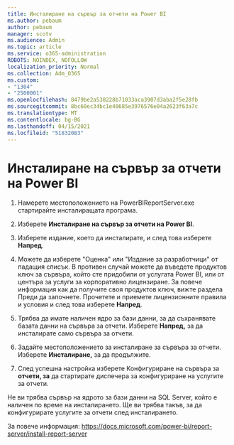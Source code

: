 ```yaml
---
title: Инсталиране на сървър за отчети на Power BI
ms.author: pebaum
author: pebaum
manager: scotv
ms.audience: Admin
ms.topic: article
ms.service: o365-administration
ROBOTS: NOINDEX, NOFOLLOW
localization_priority: Normal
ms.collection: Adm_O365
ms.custom:
- "1304"
- "2500001"
ms.openlocfilehash: 8479be2a538228b71033aca3907d3aba2f5e28fb
ms.sourcegitcommit: 8bc60ec34bc1e40685e3976576e04a2623f63a7c
ms.translationtype: MT
ms.contentlocale: bg-BG
ms.lasthandoff: 04/15/2021
ms.locfileid: "51832083"
---
```

# <a name="install-power-bi-report-server"></a>Инсталиране на сървър за отчети на Power BI

1. Намерете местоположението на PowerBIReportServer.exe стартирайте инсталиращата програма.

2. Изберете **Инсталиране на сървър за отчети на Power BI**.

3. Изберете издание, което да инсталирате, и след това изберете **Напред**.

4. Можете да изберете "Оценка" или "Издание за разработчици" от падащия списък.  В противен случай можете да въведете продуктов ключ за сървъра, който сте придобили от услугата Power BI, или от центъра за услуги за корпоративно лицензиране. За повече информация как да получите своя продуктов ключ, вижте раздела Преди да започнете. Прочетете и приемете лицензионните правила и условия и след това изберете **Напред**.

5. Трябва да имате наличен ядро за бази данни, за да съхранявате базата данни на сървъра за отчети. Изберете **Напред,** за да инсталирате само сървъра за отчети.

6. Задайте местоположението за инсталиране за сървъра за отчети. Изберете **Инсталиране,** за да продължите.

7. След успешна настройка изберете Конфигуриране на сървъра за **отчети, за** да стартирате диспечера за конфигуриране на услугите за отчети.

Не ви трябва сървър на ядрото за бази данни на SQL Server, който е наличен по време на инсталирането. Ще ви трябва такъв, за да конфигурирате услугите за отчети след инсталирането.

За повече информация: https://docs.microsoft.com/power-bi/report-server/install-report-server
